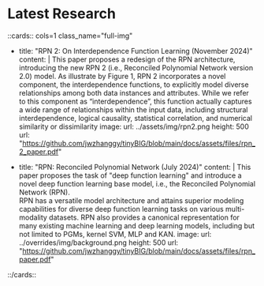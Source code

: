 # Latest Research

<style>
    .full-img .nt-card .nt-card-image img {
        height: 300px; /* or whatever height suits your design */
    }
    .full-img .nt-card .nt-card-image {
        min-height: 100%;
        /*aspect-ratio: 16 / 9;  adjust to your needs */
    }
</style>

::cards:: cols=1 class_name="full-img"

- title: "RPN 2:  On Interdependence Function Learning (November 2024)"
  content: | 
    This paper proposes a redesign of the RPN architecture, introducing the new RPN 2 (i.e., 
    Reconciled Polynomial Network version 2.0) model. As illustrate by Figure 1, RPN 2 incorporates a 
    novel component, the interdependence functions, to explicitly model diverse relationships among 
    both data instances and attributes. While we refer to this component as “interdependence”, this
    function actually captures a wide range of relationships within the input data, including structural
    interdependence, logical causality, statistical correlation, and numerical similarity or dissimilarity
  image:
    url: ../assets/img/rpn2.png
    height: 500
  url: "https://github.com/jwzhanggy/tinyBIG/blob/main/docs/assets/files/rpn_2_paper.pdf"

- title: "RPN: Reconciled Polynomial Network (July 2024)"
  content: | 
    This paper proposes the task of "deep function learning" and introduce a novel deep function learning base model,
    i.e., the Reconciled Polynomial Network (RPN).<br>
    RPN has a versatile model architecture and attains superior modeling capabilities for diverse deep function 
    learning tasks on various multi-modality datasets.
    RPN also provides a canonical representation for many existing machine learning and deep learning models, 
    including but not limited to PGMs, kernel SVM, MLP and KAN.
  image:
    url: ../overrides/img/background.png
    height: 500
  url: "https://github.com/jwzhanggy/tinyBIG/blob/main/docs/assets/files/rpn_paper.pdf"


::/cards::

<!--
## Recent Research

::cards:: cols=2

- title: Zeus
  content: Lorem ipsum dolor sit amet.
  image: ../overrides/img/background.png
  url: https://en.wikipedia.org/wiki/Zeus

- title: Athena
  content: Lorem ipsum dolor sit amet.
  image: ../assets/img/logo_white.png

- title: Poseidon
  content: Lorem ipsum dolor sit amet.
  image: ../assets/img/logo_white.png

::/cards::


## Past Research

::cards:: cols=4

- title: Zeus
  content: Lorem ipsum dolor sit amet.
  image: ../overrides/img/background.png
  url: https://en.wikipedia.org/wiki/Zeus

- title: Athena
  content: Lorem ipsum dolor sit amet.
  image: ../assets/img/logo_white.png

- title: Poseidon
  content: Lorem ipsum dolor sit amet.
  image: ../assets/img/logo_white.png

- title: Artemis
  content: Lorem ipsum dolor sit amet.
  image: ../assets/img/logo_white.png

- title: Ares
  content: Lorem ipsum dolor sit amet.
  image: ../assets/img/logo_white.png

- title: Nike
  content: Lorem ipsum dolor sit amet.
  image: ../assets/img/logo_white.png

::/cards::
-->

<!-- https://www.neoteroi.dev/mkdocs-plugins/cards/ -->